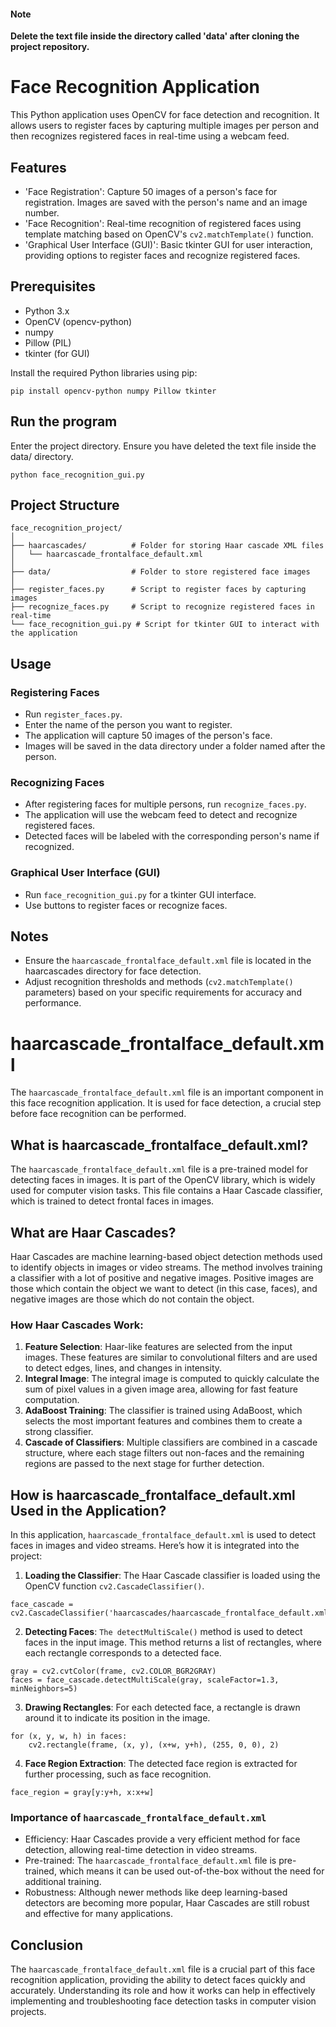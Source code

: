 #### Note
**Delete the text file inside the directory called 'data' after cloning the project repository.**

# Face Recognition Application
This Python application uses OpenCV for face detection and recognition. It allows users to register faces by capturing multiple images per person and then recognizes registered faces in real-time using a webcam feed.

## Features
- 'Face Registration': Capture 50 images of a person's face for registration. Images are saved with the person's name and an image number.
- 'Face Recognition': Real-time recognition of registered faces using template matching based on OpenCV's `cv2.matchTemplate()` function.
- 'Graphical User Interface (GUI)': Basic tkinter GUI for user interaction, providing options to register faces and recognize registered faces.

## Prerequisites
- Python 3.x
- OpenCV (opencv-python)
- numpy
- Pillow (PIL)
- tkinter (for GUI)

Install the required Python libraries using pip:
```
pip install opencv-python numpy Pillow tkinter
```

## Run the program
Enter the project directory. Ensure you have deleted the text file inside the data/ directory.
```
python face_recognition_gui.py
```

## Project Structure
```
face_recognition_project/
│
├── haarcascades/          # Folder for storing Haar cascade XML files
│   └── haarcascade_frontalface_default.xml
│
├── data/                  # Folder to store registered face images
│
├── register_faces.py      # Script to register faces by capturing images
├── recognize_faces.py     # Script to recognize registered faces in real-time
└── face_recognition_gui.py # Script for tkinter GUI to interact with the application

```

## Usage

### Registering Faces
- Run `register_faces.py`.
- Enter the name of the person you want to register.
- The application will capture 50 images of the person's face.
- Images will be saved in the data directory under a folder named after the person.

### Recognizing Faces
- After registering faces for multiple persons, run `recognize_faces.py`.
- The application will use the webcam feed to detect and recognize registered faces.
- Detected faces will be labeled with the corresponding person's name if recognized.

### Graphical User Interface (GUI)
- Run `face_recognition_gui.py` for a tkinter GUI interface.
- Use buttons to register faces or recognize faces.

## Notes
- Ensure the `haarcascade_frontalface_default.xml` file is located in the haarcascades directory for face detection.
- Adjust recognition thresholds and methods (`cv2.matchTemplate()` parameters) based on your specific requirements for accuracy and performance.

# haarcascade_frontalface_default.xml

The `haarcascade_frontalface_default.xml` file is an important component in this face recognition application. It is used for face detection, a crucial step before face recognition can be performed.

## What is haarcascade_frontalface_default.xml?

The `haarcascade_frontalface_default.xml` file is a pre-trained model for detecting faces in images. It is part of the OpenCV library, which is widely used for computer vision tasks. This file contains a Haar Cascade classifier, which is trained to detect frontal faces in images.

## What are Haar Cascades?

Haar Cascades are machine learning-based object detection methods used to identify objects in images or video streams. The method involves training a classifier with a lot of positive and negative images. Positive images are those which contain the object we want to detect (in this case, faces), and negative images are those which do not contain the object.

### How Haar Cascades Work:

1. **Feature Selection**: Haar-like features are selected from the input images. These features are similar to convolutional filters and are used to detect edges, lines, and changes in intensity.
2. **Integral Image**: The integral image is computed to quickly calculate the sum of pixel values in a given image area, allowing for fast feature computation.
3. **AdaBoost Training**: The classifier is trained using AdaBoost, which selects the most important features and combines them to create a strong classifier.
4. **Cascade of Classifiers**: Multiple classifiers are combined in a cascade structure, where each stage filters out non-faces and the remaining regions are passed to the next stage for further detection.

## How is haarcascade_frontalface_default.xml Used in the Application?

In this application, `haarcascade_frontalface_default.xml` is used to detect faces in images and video streams. Here’s how it is integrated into the project:

1. **Loading the Classifier**: The Haar Cascade classifier is loaded using the OpenCV function `cv2.CascadeClassifier()`.

```
face_cascade = cv2.CascadeClassifier('haarcascades/haarcascade_frontalface_default.xml')
```

2. **Detecting Faces**: `The detectMultiScale()` method is used to detect faces in the input image. This method returns a list of rectangles, where each rectangle corresponds to a detected face.
```
gray = cv2.cvtColor(frame, cv2.COLOR_BGR2GRAY)
faces = face_cascade.detectMultiScale(gray, scaleFactor=1.3, minNeighbors=5)
```

3. **Drawing Rectangles**: For each detected face, a rectangle is drawn around it to indicate its position in the image.
```
for (x, y, w, h) in faces:
    cv2.rectangle(frame, (x, y), (x+w, y+h), (255, 0, 0), 2)
```

4. **Face Region Extraction**: The detected face region is extracted for further processing, such as face recognition.
```
face_region = gray[y:y+h, x:x+w]
```

### Importance of `haarcascade_frontalface_default.xml`
- Efficiency: Haar Cascades provide a very efficient method for face detection, allowing real-time detection in video streams.
- Pre-trained: The `haarcascade_frontalface_default.xml` file is pre-trained, which means it can be used out-of-the-box without the need for additional training.
- Robustness: Although newer methods like deep learning-based detectors are becoming more popular, Haar Cascades are still robust and effective for many applications.

## Conclusion
The `haarcascade_frontalface_default.xml` file is a crucial part of this face recognition application, providing the ability to detect faces quickly and accurately. Understanding its role and how it works can help in effectively implementing and troubleshooting face detection tasks in computer vision projects.

